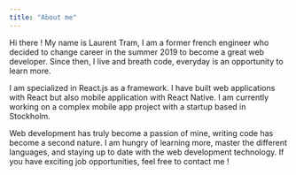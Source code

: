 ```yaml
---
title: "About me"
---
```


Hi there ! My name is Laurent Tram, I am a former french engineer who decided to change career in the summer 2019 to become a great web developer. Since then, I live and breath code, everyday is an opportunity to learn more.
<br/>

I am specialized in React.js as a framework. I have built web applications with React but also mobile application with React Native. I am currently working on a complex  mobile app project with a startup based in Stockholm.
<br/>

Web development has truly become a passion of mine, writing code has become a second nature. I am hungry of learning more, master the different languages, and staying up to date with the web development technology. If you have exciting job opportunities, feel free to contact me !
<br/>